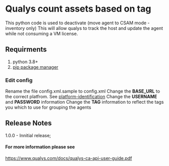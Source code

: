 # Qualys count assets based on tag

This python code is used to deactivate (move agent to CSAM mode - inventory only)
This will allow qualys to track the host and update the agent while not consuming a VM license. 
## Requirments

1. python 3.8+
2. [pip package manager](https://pip.pypa.io/en/stable/installation/)


### Edit config
Rename the file config.xml.sample to config.xml
Change the **BASE_URL** to the correct platfrom. See [platform-identification](https://www.qualys.com/platform-identification/)
Change the **USERNAME** and **PASSWORD** information
Change the **TAG**  information to reflect the tags you which to use for grouping the agents



## Release Notes
1.0.0 - Innitial release;
#### For more information please see
<https://www.qualys.com/docs/qualys-ca-api-user-guide.pdf>
